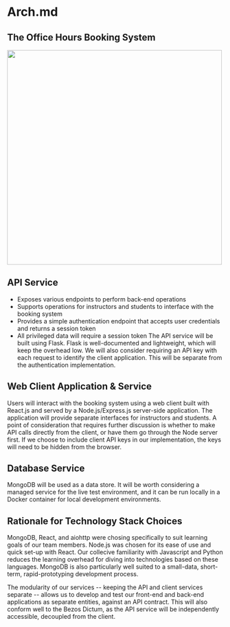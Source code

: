 # Arch.md

## The Office Hours Booking System
<img src='https://i.imgur.com/N1AJuuV.png' width='500px'>

## API Service
* Exposes various endpoints to perform back-end operations
* Supports operations for instructors and students to interface with the booking system
* Provides a simple authentication endpoint that accepts user credentials and returns a session token
* All privileged data will require a session token
The API service will be built using Flask. Flask is well-documented and lightweight, which will keep the overhead low. We will also consider requiring an API key with each request to identify the client application. This will be separate from the authentication implementation.

## Web Client Application & Service

Users will interact with the booking system using a web client built with React.js and served by a Node.js/Express.js server-side application. The application will provide separate interfaces for instructors and students. A point of consideration that requires further discussion is whether to make API calls directly from the client, or have them go through the Node server first. If we choose to include client API keys in our implementation, the keys will need to be hidden from the browser.


## Database Service
MongoDB will be used as a data store. It will be worth considering a managed service for the live test environment, and it can be run locally in a Docker container for local development environments.


## Rationale for Technology Stack Choices
MongoDB, React, and aiohttp were chosing specifically to suit learning goals of our team members. Node.js was chosen for its ease of use and quick set-up with React. Our collecive familiarity with Javascript and Python reduces the learning overhead for diving into technologies based on these languages. MongoDB is also particularly well suited to a small-data, short-term, rapid-prototyping development process.

The modularity of our services -- keeping the API and client services separate -- allows us to develop and test our front-end and back-end applications as separate entities, against an API contract. This will also conform well to the Bezos Dictum, as the API service will be independently accessible, decoupled from the client.
